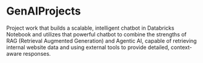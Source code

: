 # GenAIProjects
Project work that builds a scalable, intelligent chatbot in Databricks Notebook and utilizes that powerful chatbot to combine the strengths of RAG (Retrieval Augmented Generation) and Agentic AI, capable of retrieving internal website data and using external tools to provide detailed, context-aware responses.
